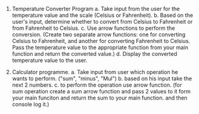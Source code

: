 1. Temperature Converter Program
a. Take input from the user for the temperature value and the scale (Celsius or Fahrenheit).
b. Based on the user's input, determine whether to convert from Celsius to Fahrenheit or from Fahrenheit to Celsius.
c. Use arrow functions to perform the conversion. (Create two separate arrow functions: one for converting Celsius to Fahrenheit, and another for converting Fahrenheit to Celsius. Pass the temperature value to the appropriate function from your main function and return the converted value.)
d. Display the converted temperature value to the user.

2. Calculator programme.
 a. Take input from user which operation he wants to perform. ("sum", "minus", "Mul")
 b. based on his input take the next 2 numbers.
 c. to perform the operation use arrow function. (for sum operation create a sum arrow function and pass 2 values to it form your main funciton and return the sum to your main function. and then console log it.)